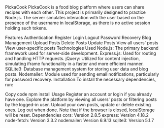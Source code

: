 PickaCook
PickaCook is a food blog platform where users can share recipes with each other. This project is primarily designed to practice Node.js. The server simulates interaction with the user based on the presence of the username in localStorage, as there is no active session holding such tokens.

Features
Authentication
Register
Login
Logout
Password Recovery
Blog Management
Upload Posts
Delete Posts
Update Posts
View all users' posts
View user-specific posts
Technologies Used
Node.js: The primary backend framework used for server-side development.
Express.js: Used for routing and handling HTTP requests.
jQuery: Utilized for content injection, simulating iframe functionality in a faster and more efficient manner.
SQLite3: Database management system for storing user data and blog posts.
Nodemailer: Module used for sending email notifications, particularly for password recovery.
Installation
To install the necessary dependencies, run:

Copy code
npm install
Usage
Register an account or login if you already have one.
Explore the platform by viewing all users' posts or filtering posts by the logged-in user.
Upload your own posts, update or delete existing ones.
Log out when done. Note that if the browser is closed, localStorage will be reset.
Dependencies
cors: Version 2.8.5
express: Version 4.18.2
node-fetch: Version 3.3.2
nodemailer: Version 6.9.13
sqlite3: Version 5.1.7
